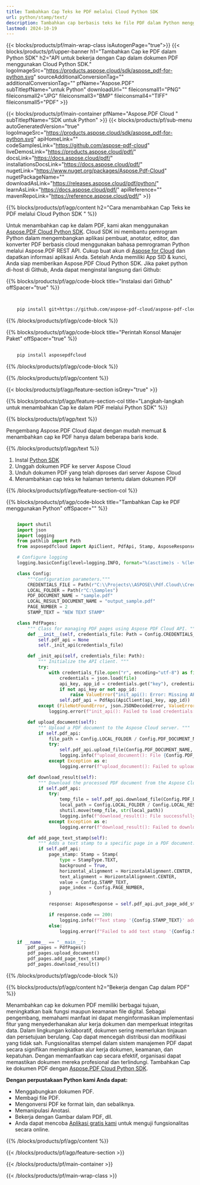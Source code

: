 ```yaml
---
title: Tambahkan Cap Teks ke PDF melalui Cloud Python SDK
url: python/stamp/text/
description: Tambahkan cap berbasis teks ke file PDF dalam Python menggunakan Aspose.PDF Cloud SDK. Otomatiskan pelabelan dokumen.
lastmod: 2024-10-19
---
```


{{< blocks/products/pf/main-wrap-class isAutogenPage="true">}}
{{< blocks/products/pf/upper-banner h1="Tambahkan Cap ke PDF dalam Python SDK" h2="API untuk bekerja dengan Cap dalam dokumen PDF menggunakan Cloud Python SDK." logoImageSrc="https://products.aspose.cloud/sdk/aspose_pdf-for-python.svg" sourceAdditionalConversionTag="" additionalConversionTag="" pfName="Aspose.PDF" subTitlepfName="untuk Python" downloadUrl="" fileiconsmall1="PNG" fileiconsmall2="JPG" fileiconsmall3="BMP" fileiconsmall4="TIFF" fileiconsmall5="PDF" >}}

{{< blocks/products/pf/main-container pfName="Aspose.PDF Cloud " subTitlepfName="SDK untuk Python" >}}
{{< blocks/products/pf/sub-menu autoGeneratedVersion="true" logoImageSrc="https://products.aspose.cloud/sdk/aspose_pdf-for-python.svg" apiHomeLink="" codeSamplesLink="https://github.com/aspose-pdf-cloud" liveDemosLink="https://products.aspose.cloud/pdf/" docsLink="https://docs.aspose.cloud/pdf/" installationsDocsLink="https://docs.aspose.cloud/pdf/" nugetLink="https://www.nuget.org/packages/Aspose.Pdf-Cloud" nugetPackageName="" downloadAsLink="https://releases.aspose.cloud/pdf/python/" learnAsLink="https://docs.aspose.cloud/pdf/" apiReference="" mavenRepoLink="https://reference.aspose.cloud/pdf/" >}}

{{% blocks/products/pf/agp/content h2="Cara menambahkan Cap Teks ke PDF melalui Cloud Python SDK " %}}

Untuk menambahkan cap ke dalam PDF, kami akan menggunakan
[Aspose.PDF Cloud Python SDK](https://products.aspose.cloud/pdf/python/). Cloud SDK ini membantu pemrogram Python dalam mengembangkan aplikasi pembuat, anotator, editor, dan konverter PDF berbasis cloud menggunakan bahasa pemrograman Python melalui Aspose.PDF REST API. Cukup buat akun di [Aspose for Cloud](https://dashboard.aspose.cloud/#/apps) dan dapatkan informasi aplikasi Anda. Setelah Anda memiliki App SID & kunci, Anda siap memberikan Aspose.PDF Cloud Python SDK. Jika paket python di-host di Github, Anda dapat menginstal langsung dari Github:

{{% blocks/products/pf/agp/code-block title="Instalasi dari Github" offSpacer="true" %}}

```bash

     
    pip install git+https://github.com/aspose-pdf-cloud/aspose-pdf-cloud-python.git


```

{{% /blocks/products/pf/agp/code-block %}}

{{% blocks/products/pf/agp/code-block title="Perintah Konsol Manajer Paket" offSpacer="true" %}}

```bash
     
    pip install asposepdfcloud

```

{{% /blocks/products/pf/agp/code-block %}}

{{% /blocks/products/pf/agp/content %}}

{{< blocks/products/pf/agp/feature-section isGrey="true" >}}

{{% blocks/products/pf/agp/feature-section-col title="Langkah-langkah untuk menambahkan Cap ke dalam PDF melalui Python SDK" %}}

{{% blocks/products/pf/agp/text %}}

Pengembang Aspose.PDF Cloud dapat dengan mudah memuat & menambahkan cap ke PDF hanya dalam beberapa baris kode.

{{% /blocks/products/pf/agp/text %}}

1. Instal [Python SDK](https://pypi.org/project/asposepdfcloud/)
1. Unggah dokumen PDF ke server Aspose Cloud
1. Unduh dokumen PDF yang telah diproses dari server Aspose Cloud
1. Menambahkan cap teks ke halaman tertentu dalam dokumen PDF

{{% /blocks/products/pf/agp/feature-section-col %}}

{{% blocks/products/pf/agp/code-block title="Tambahkan Cap ke PDF menggunakan Python" offSpacer="" %}}

```python

    import shutil
    import json
    import logging
    from pathlib import Path
    from asposepdfcloud import ApiClient, PdfApi, Stamp, AsposeResponse, HorizontalAlignment, StampType

    # Configure logging
    logging.basicConfig(level=logging.INFO, format="%(asctime)s - %(levelname)s - %(message)s")

    class Config:
        """Configuration parameters."""
        CREDENTIALS_FILE = Path(r"C:\\Projects\\ASPOSE\\Pdf.Cloud\\Credentials\\credentials.json")
        LOCAL_FOLDER = Path(r"C:\Samples")
        PDF_DOCUMENT_NAME = "sample.pdf"
        LOCAL_RESULT_DOCUMENT_NAME = "output_sample.pdf"
        PAGE_NUMBER = 2
        STAMP_TEXT = "NEW TEXT STAMP"

    class PdfPages:
        """ Class for managing PDF pages using Aspose PDF Cloud API. """
        def __init__(self, credentials_file: Path = Config.CREDENTIALS_FILE):
            self.pdf_api = None
            self._init_api(credentials_file)

        def _init_api(self, credentials_file: Path):
            """ Initialize the API client. """
            try:
                with credentials_file.open("r", encoding="utf-8") as file:
                    credentials = json.load(file)
                    api_key, app_id = credentials.get("key"), credentials.get("id")
                    if not api_key or not app_id:
                        raise ValueError("init_api(): Error: Missing API keys in the credentials file.")
                    self.pdf_api = PdfApi(ApiClient(api_key, app_id))
            except (FileNotFoundError, json.JSONDecodeError, ValueError) as e:
                logging.error(f"init_api(): Failed to load credentials: {e}")

        def upload_document(self):
            """ Upload a PDF document to the Aspose Cloud server. """
            if self.pdf_api:
                file_path = Config.LOCAL_FOLDER / Config.PDF_DOCUMENT_NAME
                try:
                    self.pdf_api.upload_file(Config.PDF_DOCUMENT_NAME, str(file_path))
                    logging.info(f"upload_document(): File {Config.PDF_DOCUMENT_NAME} uploaded successfully.")
                except Exception as e:
                    logging.error(f"upload_document(): Failed to upload file: {e}")

        def download_result(self):
            """ Download the processed PDF document from the Aspose Cloud server. """
            if self.pdf_api:
                try:
                    temp_file = self.pdf_api.download_file(Config.PDF_DOCUMENT_NAME)
                    local_path = Config.LOCAL_FOLDER / Config.LOCAL_RESULT_DOCUMENT_NAME
                    shutil.move(temp_file, str(local_path))
                    logging.info(f"download_result(): File successfully downloaded: {local_path}")
                except Exception as e:
                    logging.error(f"download_result(): Failed to download file: {e}")

        def add_page_text_stamp(self):
            """ Adds a text stamp to a specific page in a PDF document. """
            if self.pdf_api:
                page_stamp: Stamp = Stamp(
                    type = StampType.TEXT,
                    background = True,
                    horizontal_alignment = HorizontalAlignment.CENTER,
                    text_alignment = HorizontalAlignment.CENTER,
                    value = Config.STAMP_TEXT,
                    page_index = Config.PAGE_NUMBER,
                )

                response: AsposeResponse = self.pdf_api.put_page_add_stamp(Config.PDF_DOCUMENT_NAME, Config.PAGE_NUMBER, page_stamp)

                if response.code == 200:
                    logging.info(f"Text stamp '{Config.STAMP_TEXT}' added to page #{Config.PAGE_NUMBER}.")
                else:
                    logging.error(f"Failed to add text stamp '{Config.STAMP_TEXT}' to page #{Config.PAGE_NUMBER}.")

    if __name__ == "__main__":
        pdf_pages = PdfPages()
        pdf_pages.upload_document()
        pdf_pages.add_page_text_stamp()
        pdf_pages.download_result()
```

{{% /blocks/products/pf/agp/code-block %}}

{{% blocks/products/pf/agp/content h2="Bekerja dengan Cap dalam PDF" %}}

Menambahkan cap ke dokumen PDF memiliki berbagai tujuan, meningkatkan baik fungsi maupun keamanan file digital. Sebagai pengembang, memahami manfaat ini dapat menginformasikan implementasi fitur yang menyederhanakan alur kerja dokumen dan memperkuat integritas data. Dalam lingkungan kolaboratif, dokumen sering memerlukan tinjauan dan persetujuan berulang. Cap dapat mencegah distribusi dan modifikasi yang tidak sah. Fungsionalitas stempel dalam sistem manajemen PDF dapat secara signifikan meningkatkan alur kerja dokumen, keamanan, dan kepatuhan. Dengan memanfaatkan cap secara efektif, organisasi dapat memastikan dokumen mereka profesional dan terlindungi.
Tambahkan Cap ke dokumen PDF dengan [Aspose.PDF Cloud Python SDK](https://products.aspose.cloud/pdf/python/).

**Dengan perpustakaan Python kami Anda dapat:**

+ Menggabungkan dokumen PDF.
+ Membagi file PDF.
+ Mengonversi PDF ke format lain, dan sebaliknya.
+ Memanipulasi Anotasi.
+ Bekerja dengan Gambar dalam PDF, dll.
+ Anda dapat mencoba [Aplikasi gratis kami](https://products.aspose.app/pdf/family) untuk menguji fungsionalitas secara online.

{{% /blocks/products/pf/agp/content %}}

{{< /blocks/products/pf/agp/feature-section >}}

{{< /blocks/products/pf/main-container >}}

{{< /blocks/products/pf/main-wrap-class >}}

